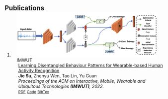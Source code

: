 <h2 id="publications" style="margin: 2px 0px -15px;">Publications</h2>

<div class="publications">
<ol class="bibliography">

<li>
<div class="pub-row">

  <div class="col-sm-3 abbr" style="position: relative;padding-right: 15px;padding-left: 15px;">
    <img src="assets/img/3517252.png" class="teaser img-fluid z-depth-1">
    <abbr class="badge">IMWUT</abbr>
  </div>

  <div class="col-sm-9" style="position: relative;width: 100%;padding-right: 15px;padding-left: 20px;">
    <div class="title"><a href="assets/paper/3517252.pdf">Learning Disentangled Behaviour Patterns for Wearable-based Human Activity Recognition</a></div>
    <div class="author"><strong>Jie Su</strong>, Zhenyu Wen, Tao Lin, Yu Guan</div>
    <div class="periodical"><em>Proceedings of the ACM on Interactive, Mobile, Wearable and Ubiquitous Technologies <strong>(IMWUT)</strong>, 2022.</em></div>
    <div class="links">
      <a href="assets/paper/3517252.pdf" class="btn btn-sm z-depth-0" role="button" target="_blank" style="font-size:12px;">PDF</a>
      <a href="https://github.com/Jie-su/BPD" class="btn btn-sm z-depth-0" role="button" target="_blank" style="font-size:12px;">Code</a>
      <!-- <a href="https://class-il.mpi-inf.mpg.de/mnemonics/" class="btn btn-sm z-depth-0" role="button" target="_blank" style="font-size:12px;">Project Page</a> -->
      <a href="https://dblp.uni-trier.de/rec/journals/imwut/SuWLG22.html?view=bibtex" class="btn btn-sm z-depth-0" role="button" target="_blank" style="font-size:12px;">BibTex</a>
      <!-- <strong><i style="color:#e74d3c">Oral Presentation</i></strong> -->
    </div>
  </div>
</div>
</li>
  
<br>

</ol>
</div>